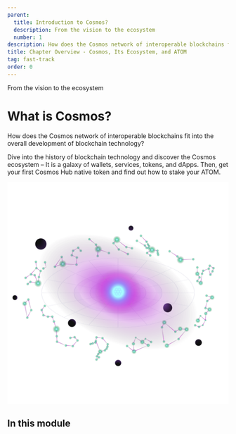 ```yaml
---
parent:
  title: Introduction to Cosmos?
  description: From the vision to the ecosystem
  number: 1
description: How does the Cosmos network of interoperable blockchains fit into the overall development of blockchain technology?
title: Chapter Overview - Cosmos, Its Ecosystem, and ATOM
tag: fast-track
order: 0
---
```


<div class="tm-overline tm-rf-1 tm-lh-title tm-medium tm-muted">From the vision to the ecosystem</div>
<h1 class="mt-4 mb-6">What is Cosmos?</h1>

How does the Cosmos network of interoperable blockchains fit into the overall development of blockchain technology? 

Dive into the history of blockchain technology and discover the Cosmos ecosystem – It is a galaxy of wallets, services, tokens, and dApps. Then, get your first Cosmos Hub native token and find out how to stake your ATOM.

![](/cosmos_dev_portal_module-02-lp.png)

## In this module

<card-module/>
